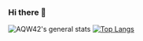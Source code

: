 ### Hi there 👋

<!--
**aqw42/aqw42** is a ✨ _special_ ✨ repository because its `README.md` (this file) appears on your GitHub profile.

Here are some ideas to get you started:

- 🔭 I’m currently working on ...
- 🌱 I’m currently learning ...
- 👯 I’m looking to collaborate on ...
- 🤔 I’m looking for help with ...
- 💬 Ask me about ...
- 📫 How to reach me: ...
- 😄 Pronouns: ...
- ⚡ Fun fact: ...
-->
<!-- https://github.com/anuraghazra/github-readme-stats#demo -->
<!-- themes : dark, radical, merko, gruvbox, tokyonight, onedark, cobalt, synthwave, highcontrast, dracula -->
![AQW42's general stats](https://github-readme-stats.vercel.app/api?username=aqw42&show_icons=true&count_private=false&theme=radical)
[![Top Langs](https://github-readme-stats.vercel.app/api/top-langs/?username=aqw42)](https://github.com/aqw42)
